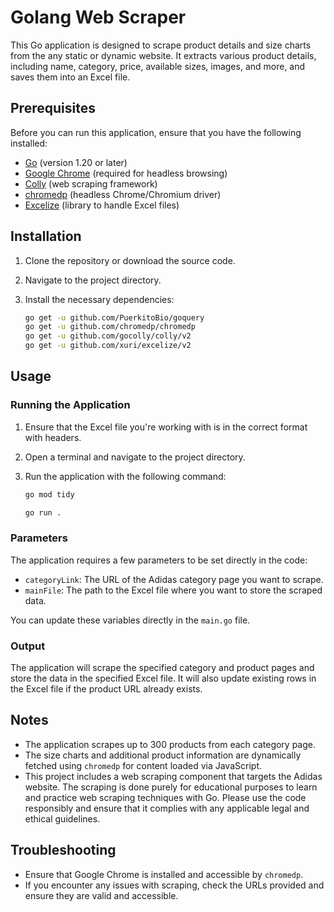 # Golang Web Scraper

This Go application is designed to scrape product details and size charts from the any static or dynamic website. It extracts various product details, including name, category, price, available sizes, images, and more, and saves them into an Excel file.

## Prerequisites

Before you can run this application, ensure that you have the following installed:

- [Go](https://golang.org/dl/) (version 1.20 or later)
- [Google Chrome](https://www.google.com/chrome/) (required for headless browsing)
- [Colly](https://github.com/gocolly/colly) (web scraping framework)
- [chromedp](https://github.com/chromedp/chromedp) (headless Chrome/Chromium driver)
- [Excelize](https://github.com/xuri/excelize) (library to handle Excel files)

## Installation

1. Clone the repository or download the source code.
2. Navigate to the project directory.
3. Install the necessary dependencies:

    ```sh
    go get -u github.com/PuerkitoBio/goquery
    go get -u github.com/chromedp/chromedp
    go get -u github.com/gocolly/colly/v2
    go get -u github.com/xuri/excelize/v2
    ```

## Usage

### Running the Application

1. Ensure that the Excel file you're working with is in the correct format with headers.
2. Open a terminal and navigate to the project directory.
3. Run the application with the following command:

    ```sh
    go mod tidy
    ```

    ```sh
    go run .
    ```

### Parameters

The application requires a few parameters to be set directly in the code:

- `categoryLink`: The URL of the Adidas category page you want to scrape.
- `mainFile`: The path to the Excel file where you want to store the scraped data.

You can update these variables directly in the `main.go` file.

### Output

The application will scrape the specified category and product pages and store the data in the specified Excel file. It will also update existing rows in the Excel file if the product URL already exists.

## Notes

- The application scrapes up to 300 products from each category page.
- The size charts and additional product information are dynamically fetched using `chromedp` for content loaded via JavaScript.
- This project includes a web scraping component that targets the Adidas website. The scraping is done purely for educational purposes to learn and practice web scraping techniques with Go. Please use the code responsibly and ensure that it complies with any applicable legal and ethical guidelines.

## Troubleshooting

- Ensure that Google Chrome is installed and accessible by `chromedp`.
- If you encounter any issues with scraping, check the URLs provided and ensure they are valid and accessible.


